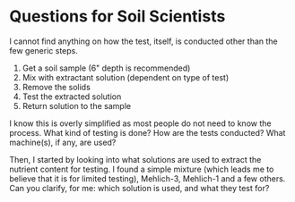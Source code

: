 # Questions for Soil Scientists
I cannot find anything on how the test, itself, is conducted other than the few generic steps.

1. Get a soil sample (6" depth is recommended)
2. Mix with extractant solution (dependent on type of test)
3. Remove the solids
4. Test the extracted solution
5. Return solution to the sample

I know this is overly simplified as most people do not need to know the process.
What kind of testing is done? 
How are the tests conducted? 
What machine(s), if any, are used?

Then, I started by looking into what solutions are used to extract the nutrient
content for testing. I found a simple mixture (which leads me to believe that it
is for limited testing), Mehlich-3, Mehlich-1 and a few others. Can you clarify,
for me:
which solution is used, and what they test for?

